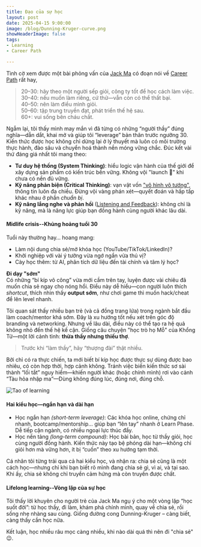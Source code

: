 ```yaml
---
title: Đạo của sự học
layout: post
date: 2025-04-15 9:00:00
image: /blog/Dunning-Kruger-curve.png
showHeaderImage: false
tags:
- Learning
- Career Path

---
```


Tình cờ xem được một bài phỏng vấn của [Jack Ma](https://www.cnbc.com/2018/01/30/jack-ma-dont-fear-making-mistakes-in-your-20s-and-30s.html) có đoạn nói về [Career Path](/tags/#career-path) rất hay,
> 20–30: hãy theo một người sếp giỏi, công ty tốt để học cách làm việc.\
> 30–40: nếu muốn làm riêng, cứ thử—vẫn còn có thể thất bại.\
> 40–50: nên làm điều mình giỏi.\
> 50–60: tập trung truyền đạt, phát triển thế hệ sau.\
> 60+: vui sống bên cháu chắt.

Ngẫm lại, tôi thấy mình may mắn vì đã từng có những “người thầy” đúng nghĩa—dẫn dắt, khai mở và giúp tôi “leverage” bản thân trước ngưỡng 30. Kiến thức được học không chỉ dừng lại ở lý thuyết mà luôn có môi trường thực hành, đào sâu và chuyển hoá thành nền móng vững chắc.
Đúc kết vài thứ đáng giá nhất tôi mang theo:
- **Tư duy hệ thống (System Thinking)**: hiểu logic vận hành của thế giới để xây dựng sản phẩm có kiến trúc bền vững. Không vội "launch 🚀" khi chưa có nền đủ vững.
- **Kỹ năng phản biện (Critical Thinking)**: vạn vật vốn ["vô hình vô tướng"](/blog/2024-04-05-3-eternal-gates-philosophy), thông tin luôn đa chiều. Đừng vội vàng phán xét—quyết đoán và hấp tấp khác nhau ở phần *chuẩn bị*.
- **Kỹ năng lắng nghe và phản hồi** ([Listening and Feedback](/blog/2024-04-02-the-art-of-listening-and-feedback)): không chỉ là kỹ năng, mà là năng lực giúp bạn đồng hành cùng người khác lâu dài.

#### Midlife crisis--Khủng hoảng tuổi 30
Tuổi này thường hay… hoang mang:
- Làm nội dung chia sẻ/mở khóa học (YouTube/TikTok/LinkedIn)?
- Khởi nghiệp với vài ý tưởng vừa ngớ ngẩn vừa thú vị?
- Cày học thêm: từ AI, phân tích dữ liệu đến tài chính và tâm lý học?

**Đi dạy "sớm"**\
Có những “bí kíp võ công” vừa mới cầm trên tay, luyện được vài chiêu đã muốn chia sẻ ngay cho nóng hổi. Điều này dễ hiểu—con người luôn thích *shortcut*, thích nhìn thấy **output sớm**, như chơi game thì muốn hack/cheat để lên level nhanh.

Tôi quan sát thấy nhiều bạn trẻ (và cả đồng trang lứa) trong ngành bắt đầu làm coach/mentor khá sớm. Đây là xu hướng tốt nếu xét trên góc độ branding và networking. Nhưng về lâu dài, điều này có thể tạo ra hệ quả không nhỏ đến thế hệ kế cận. Giống câu chuyện "học trò họ Mỗ" của Khổng Tử—một lời cảnh tỉnh: **thừa thầy nhưng thiếu thợ**.

> Trước khi “làm thầy”, hãy “thượng đài” thật nhiều.

Bởi chỉ có ra thực chiến, ta mới biết bí kíp học được thực sự dùng được bao nhiêu, có còn hợp thời, hợp cảnh không. Tránh việc biến kiến thức sơ sài thành “lối tắt” nguy hiểm—khiến người khác (hoặc chính mình) rơi vào cảnh “Tàu hỏa nhập ma”—Dùng không đúng lúc, đúng nơi, đúng chỗ.

![Tao of learning](/blog/Dunning-Kruger-curve.png)

#### Hai kiểu học—ngắn hạn và dài hạn
- Học ngắn hạn *(short-term leverage)*: Các khóa học online, chứng chỉ nhanh, bootcamp/mentorship… giúp bạn “lên tay” nhanh ở Learn Phase. Dễ tiếp cận ngành, có nhiều ngoại lực thúc đẩy.
- Học nền tảng *(long-term compound)*: Học bài bản, học từ thầy giỏi, học cùng người đồng hành. Kiến thức này tạo bệ phóng dài hạn—không chỉ giỏi hơn mà vững hơn, ít bị “cuốn” theo xu hướng tạm thời.

Cá nhân tôi từng trải qua cả hai kiểu học, và nhận ra: chia sẻ cũng là một cách học—nhưng chỉ khi bạn biết rõ mình đang chia sẻ gì, vì ai, và tại sao. Khi ấy, chia sẻ không chỉ truyền cảm hứng mà còn truyền được chất.

#### Lifelong learning--Vòng lặp của sự học
Tôi thấy lời khuyên cho người trẻ của Jack Ma ngụ ý cho một vòng lặp “học suốt đời”: từ học thầy, đi làm, khám phá chính mình, quay về chia sẻ, rồi sống nhẹ nhàng sau cùng. Giống đường cong Dunning-Kruger – càng biết, càng thấy cần học nữa.

Kết luận, học nhiều râu mọc càng nhiều, khi nào dài quá thì nên đi "chia sẻ" 😉.